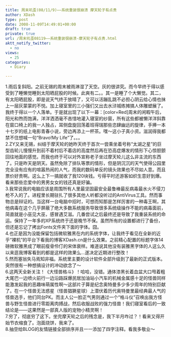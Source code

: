 ```yaml
---
title: 周末叽歪(08/11/9)——系统重装很崩溃 摩天轮子有点贵
author: XDash
type: post
date: 2008-11-09T14:49:01+00:00
draft: true
private: true
url: /周末叽歪08119——系统重装很崩溃-摩天轮子有点贵.html
aktt_notify_twitter:
  - no
views:
  - 25
categories:
  - Diary

---
```

1.雨后复斜阳。之前无锡的周末被雨淋湿了天空。灰的很讲究。而今早终于得以感受到了睡懒觉睡到太阳晒屁股的时候。此爽有二。。其一是睡了个大懒觉。其二，有太阳晒屁股，即是说天气终于放晴了，又可以活蹦乱跳不必担心阴云给心情也抹上一层灰蒙蒙的不悦。加上寝室里的三小强们又出去水浒城练摊搞人体雕塑展了。我终于得以一个人落单。于是就出现了以下一幕：[color=Red]周末的闲暇午后，阳光和煦而饱满，洋洋洒洒毫不吝惜地灌入寝室的纱窗，所有这些都被懒洋洋斜靠在窗口椅上的我一人独占，耳侧盘旋回荡着班得瑞那些恣肆幽远的旋律，手捧一本十七岁的纸上电影青春小说，旁边再添上一杯茶。嘿～这小子真小资。滋润得我都禁不住想喊一句“Bravo!My Life”了。。。  
2.ZY又来无锡，纠结于摩天轮的她昨天终于首次一尝乘坐着号称“太湖之星”的巨型齿轮儿慢慢升到前不着村后不着店的高度然后再在恐高症爆发的情形下心惊胆颤回往地面的感觉。而我也终于可以对外宣称老子坐过摩天轮儿这么非主流的东西了。只是昨天是阴天。虽然免除了排队等票的情形，但是阴沉沉的天气使得公园里完全没有应有的喧嚣热闹的人气，而我的数码单反的镜头效果也不尽如人意。而且票价好贵啊。这么上下一搞就收了我120块钱。亏得平时还游客如织生意好到爆。看来那些恋爱中的男男女女的钱还真是好骗。  
3.我常说我的电脑应该是周围所有人里最坚固最安全最鲁棒最反病毒最水火不侵刀枪不入的了。进程里长期驻扎了很多其他人听都没听过的AntiVirus工具。然而事物总是辩证的。当这样一台电脑中招时，可想而知那是怎样厉害的一种毒王啊，其他病毒在这个几乎屏蔽了绝大多数系统服务导致很多系统级操作不能的病毒面前，简直就是小巫见大巫，感冒遇艾滋。几番尝试之后最终还是导致了我重装系统的命运。保持了一年多的XP系统终于还是晚节不保。虽然所有的设置都进行了备份，但还是忘记了拷出Fonts文件夹下面的字体。囧。  
4.也正是因为没能保留包括微软雅黑在内的系统字体，让我终于看见在全新的近乎“裸机”的平台下看我的博客XDash.cn是什么效果。之前精心配置的标题字体14磅微软雅黑成了眼前瘦骨伶仃的宋体衰样。难道说其他没有装雅黑字体的人这么久以来逛我博客看到的都是这样的效果么&#8230;遂决定近期进行整改！  
5.然而塞翁失马焉知非福。系统里主要的设计软件全部升级到了最新的正式版本。突然很有一种想搞设计的冲动欲念了～  
6.这两天全新关注！《大怪兽格斗》！哈哈，没错。通体漆黑长着血盆大口甩着粗大尾巴一边喷火前行一边沿路踩爆民居加油站小汽车的机械金属感十足的怪兽同样能激发起我的恶趣味萌属性啊～这部片子算是纪念奥特曼多少多少周年的特别巨献了。在一个怪兽无法惑星（怪兽猖獗星球）上潜伏着历代奥特曼里最经典最人气的怪兽选手，他们同台PK。而主人公一脸正气男则通过一个“格斗仪”召唤出我方怪兽与野生怪兽进行零距离肉搏战，然后收服战败的强力怪兽！我们寝室看后的一致结论是——这果然是一部真人版的宠物小精灵啊！  
7.穷了，彻底穷了这下。坐完摩天轮之后的残念是，我下半月咋过？！看来又得开始节衣缩食了。泡面烧饼，我来了。  
8.抽空给BLOG的友情链接全部排序并且一一添加了四字注释。看我多敬业～